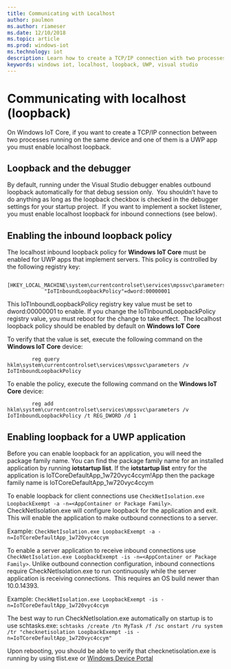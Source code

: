 ```yaml
---
title: Communicating with Localhost
author: paulmon
ms.author: riameser
ms.date: 12/10/2018
ms.topic: article
ms.prod: windows-iot
ms.technology: iot
description: Learn how to create a TCP/IP connection with two processes by enabling localhost loopback.
keywords: windows iot, localhost, loopback, UWP, visual studio
---
```


# Communicating with localhost (loopback)

On Windows IoT Core, if you want to create a TCP/IP connection between two processes running on the same device and one of them is a UWP app you must enable localhost loopback.

## Loopback and the debugger 
By default, running under the Visual Studio debugger enables outbound loopback automatically for that debug session only.  You shouldn’t have to do anything as long as the loopback checkbox is checked in the debugger settings for your startup project.  If you want to implement a socket listener, you must enable localhost loopback for inbound connections (see below).

## Enabling the inbound loopback policy
The localhost inbound loopback policy for **Windows IoT Core** must be enabled for UWP apps that implement servers.  This policy is controlled by the following registry key:
```
        [HKEY_LOCAL_MACHINE\system\currentcontrolset\services\mpssvc\parameters]
            "IoTInboundLoopbackPolicy"=dword:00000001
```
This IoTInboundLoopbackPolicy registry key value must be set to dword:00000001 to enable. If you change the IoTInboundLoopbackPolicy registry value, you must reboot for the change to take effect.  The localhost loopback policy should be enabled by default on **Windows IoT Core**

To verify that the value is set, execute the following command on the **Windows IoT Core** device:
```
        reg query hklm\system\currentcontrolset\services\mpssvc\parameters /v IoTInboundLoopbackPolicy
```
To enable the policy, execute the following command on the **Windows IoT Core** device:
```
        reg add hklm\system\currentcontrolset\services\mpssvc\parameters /v IoTInboundLoopbackPolicy /t REG_DWORD /d 1
```

## Enabling loopback for a UWP application
Before you can enable loopback for an application, you will need the package family name.  You can find the package family name for an installed application by running **iotstartup list**.  If the **iotstartup list** entry for the application is IoTCoreDefaultApp\_1w720vyc4ccym!App then the package family name is IoTCoreDefaultApp\_1w720vyc4ccym

To enable loopback for client connections use `CheckNetIsolation.exe LoopbackExempt -a -n=<AppContainer or Package Family>`.  CheckNetIsolation.exe will configure loopback for the application and exit. This will enable the application to make outbound connections to a server.

Example: `CheckNetIsolation.exe LoopbackExempt -a -n=IoTCoreDefaultApp_1w720vyc4ccym`

To enable a server application to receive inbound connections use `CheckNetIsolation.exe LoopbackExempt -is -n=<AppContainer or Package Family>`. Unlike outbound connection configuration, inbound connections require CheckNetIsolation.exe to run continuously while the server application is receiving connections.  This requires an OS build newer than 10.0.14393.

Example: `CheckNetIsolation.exe LoopbackExempt -is -n=IoTCoreDefaultApp_1w720vyc4ccym`

The best way to run CheckNetIsolation.exe automatically on startup is to use schtasks.exe: `schtasks /create /tn MyTask /f /sc onstart /ru system /tr "checknetisolation LoopbackExempt -is -n=IoTCoreDefaultApp_1w720vyc4ccym"`

Upon rebooting, you should be able to verify that checknetisolation.exe is running by using tlist.exe or [Windows Device Portal](../manage-your-device/deviceportal.md)